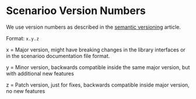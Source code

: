 # Scenarioo Version Numbers

We use version numbers as described in the [semantic versioning](http://semver.org/) article.

Format: `x.y.z`

x = Major version, might have breaking changes in the library interfaces or in the scenarioo documentation file format.

y = Minor version, backwards compatible inside the same major version, but with additional new features

z = Patch version, just for fixes, backwards compatible inside major version, no new features
